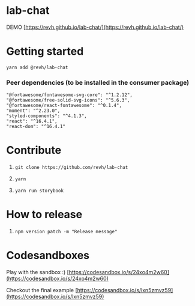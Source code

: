# lab-chat
DEMO [https://revh.github.io/lab-chat/](https://revh.github.io/lab-chat/)
# Getting started

`yarn add @revh/lab-chat`

### Peer dependencies (to be installed in the consumer package)
    "@fortawesome/fontawesome-svg-core": "^1.2.12",
    "@fortawesome/free-solid-svg-icons": "^5.6.3",
    "@fortawesome/react-fontawesome": "^0.1.4",
    "moment": "^2.23.0",
    "styled-components": "^4.1.3",
    "react": "^16.4.1",
    "react-dom": "^16.4.1"

# Contribute

1. `git clone https://github.com/revh/lab-chat`

2. `yarn`

3. `yarn run storybook`

# How to release

1. `npm version patch -m "Release message"`

# Codesandboxes

Play with the sandbox :) [https://codesandbox.io/s/24xo4m2w60](https://codesandbox.io/s/24xo4m2w60) 

Checkout the final example [https://codesandbox.io/s/lxn5zmvz59](https://codesandbox.io/s/lxn5zmvz59) 
